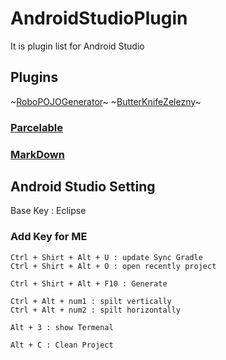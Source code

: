 # AndroidStudioPlugin
It is plugin list for Android Studio

## Plugins
~[RoboPOJOGenerator](https://github.com/robohorse/RoboPOJOGenerator)~
~[ButterKnifeZelezny](https://github.com/avast/android-butterknife-zelezny)~

### [Parcelable](https://plugins.jetbrains.com/plugin/7332-android-parcelable-code-generator/)
### [MarkDown](https://plugins.jetbrains.com/plugin/7793-markdown)


## Android Studio Setting
Base Key : Eclipse

### Add Key for ME
```
Ctrl + Shirt + Alt + U : update Sync Gradle
Ctrl + Shirt + Alt + O : open recently project

Ctrl + Shirt + Alt + F10 : Generate

Ctrl + Alt + num1 : spilt vertically
Ctrl + Alt + num2 : spilt horizontally

Alt + 3 : show Termenal

Alt + C : Clean Project
```

